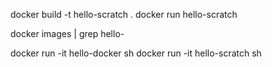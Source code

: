 docker build -t hello-scratch .
docker run hello-scratch


docker images | grep hello-




docker run -it hello-docker sh
docker run -it hello-scratch sh